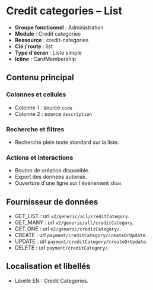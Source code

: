 # Credit categories – List

- **Groupe fonctionnel** : Administration
- **Module** : Credit categories
- **Ressource** : credit-categories
- **Clé / route** : list
- **Type d'écran** : Liste simple
- **Icône** : CardMembership

## Contenu principal
### Colonnes et cellules
- Colonne 1 : source `code`
- Colonne 2 : source `description`

### Recherche et filtres
- Recherche plein texte standard sur la liste.

### Actions et interactions
- Bouton de création disponible.
- Export des données autorisé.
- Ouverture d'une ligne sur l'événement `show`.

## Fournisseur de données
- GET_LIST : url `v2/generic/all/creditCategory`.
- GET_MANY : url `v2/generic/all/creditCategory`.
- GET_ONE : url `v2/generic/creditCategory/`.
- CREATE : url `payment/creditCategory/createOrUpdate`.
- UPDATE : url `payment/creditCategory/createOrUpdate`.
- DELETE : url `payment/creditCategory/`.

## Localisation et libellés
- Libellé EN : Credit Categories.